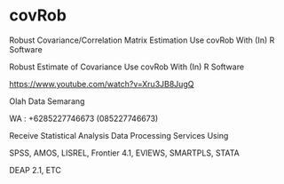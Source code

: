 # covRob
Robust Covariance/Correlation Matrix Estimation Use covRob With (In) R Software

Robust Estimate of Covariance Use covRob With (In) R Software

https://www.youtube.com/watch?v=Xru3JB8JugQ

Olah Data Semarang

WA : +6285227746673 (085227746673)

Receive Statistical Analysis Data Processing Services Using

SPSS, AMOS, LISREL, Frontier 4.1, EVIEWS, SMARTPLS, STATA

DEAP 2.1, ETC
